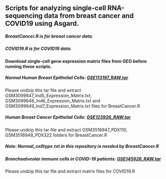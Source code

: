 ## Scripts for analyzing single-cell RNA-sequencing data from breast cancer and COVID19 using Asgard.
##### BreastCancer.R is for breast cancer data.
##### COVID19.R is for COVID19 data.

#### Download single-cell gene expression matrix files from GEO before running these scripts.
##### Normal Human Breast Epithelial Cells: [GSE113197_RAW.tar](https://www.ncbi.nlm.nih.gov/geo/download/?acc=GSE113197&format=file)

Please undzip this tar file and extract GSM3099847_Ind5_Expression_Matrix.txt, GSM3099848_Ind6_Expression_Matrix.txt and GSM3099849_Ind7_Expression_Matrix.txt files for BreastCancer.R

##### Human Breast Cancer Epithelial Cells: [GSE123926_RAW.tar](https://www.ncbi.nlm.nih.gov/geo/download/?acc=GSE123926&format=file)

Please undzip this tar file and extract GSM3516947_PDX110, GSM3516948_PDX322 folders for BreastCancer.R

##### Note: Normal_celltype.txt in this repository is needed by BreastCancer.R

##### Bronchoalveolar immune cells in COVID-19 patients: [GSE145926_RAW.tar](https://www.ncbi.nlm.nih.gov/geo/download/?acc=GSE145926&format=file)

Please undzip this tar file and extract matrix files for COVID19.R

